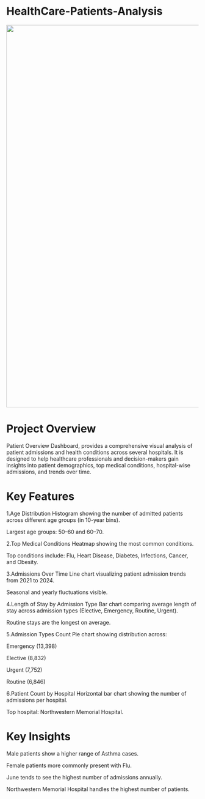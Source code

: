 # HealthCare-Patients-Analysis

<img src="Retail_Dash.png" width=1000>

# Project Overview
Patient Overview Dashboard, provides a comprehensive visual analysis of patient admissions and health conditions across several hospitals. It is designed to help healthcare professionals and decision-makers gain insights into patient demographics, top medical conditions, hospital-wise admissions, and trends over time.

# Key Features
1.Age Distribution
Histogram showing the number of admitted patients across different age groups (in 10-year bins).

Largest age groups: 50–60 and 60–70.

2.Top Medical Conditions
Heatmap showing the most common conditions.

Top conditions include: Flu, Heart Disease, Diabetes, Infections, Cancer, and Obesity.

3.Admissions Over Time
Line chart visualizing patient admission trends from 2021 to 2024.

Seasonal and yearly fluctuations visible.

4.Length of Stay by Admission Type
Bar chart comparing average length of stay across admission types (Elective, Emergency, Routine, Urgent).

Routine stays are the longest on average.

5.Admission Types Count
Pie chart showing distribution across:

Emergency (13,398)

Elective (8,832)

Urgent (7,752)

Routine (6,846)

6.Patient Count by Hospital
Horizontal bar chart showing the number of admissions per hospital.

Top hospital: Northwestern Memorial Hospital.

# Key Insights
Male patients show a higher range of Asthma cases.

Female patients more commonly present with Flu.

June tends to see the highest number of admissions annually.

Northwestern Memorial Hospital handles the highest number of patients.

# 



